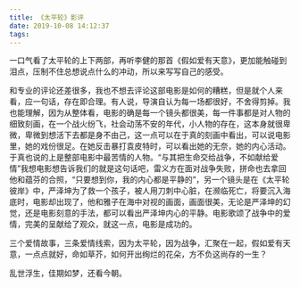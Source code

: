 ```yaml
---
title: 《太平轮》影评
date: 2019-10-08 14:12:37
tags:
---
```


一口气看了太平轮的上下两部，再听李健的那首《假如爱有天意》，更加能触碰到泪点，压制不住总想说点什么的冲动，所以来写写自己的感受。

和专业的评论还差很多，我也不想去评论这部电影是如何的糟糕，但是就个人来看，应一句话，存在即合理。有人说，导演自认为每一场都很好，不舍得剪掉。我也能理解，因为从整体看，电影的确是每一个镜头都很美，每一件事都是对人物的细致刻画，在一个战火纷飞，社会动荡不安的年代，小人物的存在，这本身就很卑微，卑微到想活下去都是身不由己，这一点可以在于真的刻画中看出，可以说电影里，她的戏份很足。在她反击暴打袁皮特时，可以看出她的无奈，她的内心活动。于真也说的上是整部电影中最苦情的人物。“与其把生命交给战争，不如献给爱情”我想电影想告诉我们的就是这句话吧，雷义方在面对战争失败，拼命也去拿回他和蕴芬的合照，“只要想到你，我的内心都是平静的”，另一个镜头是在《太平轮彼岸》中，严泽坤为了救一个孩子，被人用刀刺中心脏，在濒临死亡，将要沉入海底时，电影却出现了，他和雅子在海中对视的画面，画面很美，无论是严泽坤的幻觉，还是电影刻意的手法，都可以看出严泽坤内心的平静。电影歌颂了战争中的爱情，完美的呈献给了观众，就这一点，电影是成功的。

三个爱情故事，三条爱情线索，因为太平轮，因为战争，汇聚在一起，假如爱有天意，一点点就好，命如草芥，如何开出绚烂的花朵，方不负这尚存的一生？

乱世浮生，佳期如梦，还看今朝。

